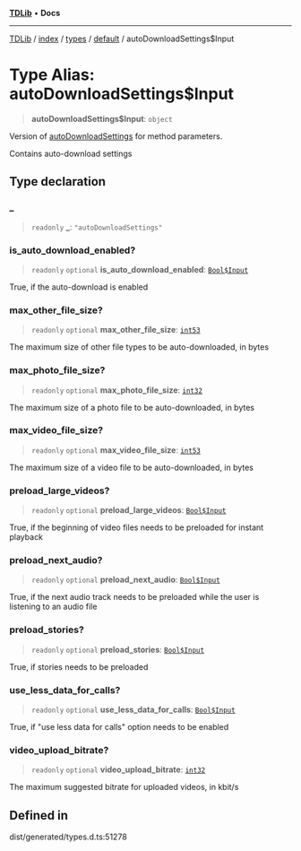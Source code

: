 [**TDLib**](../../../../../../README.md) • **Docs**

***

[TDLib](../../../../../../modules.md) / [index](../../../../../README.md) / [types](../../../README.md) / [default](../README.md) / autoDownloadSettings$Input

# Type Alias: autoDownloadSettings$Input

> **autoDownloadSettings$Input**: `object`

Version of [autoDownloadSettings](autoDownloadSettings.md) for method parameters.

Contains auto-download settings

## Type declaration

### \_

> `readonly` **\_**: `"autoDownloadSettings"`

### is\_auto\_download\_enabled?

> `readonly` `optional` **is\_auto\_download\_enabled**: [`Bool$Input`](Bool$Input.md)

True, if the auto-download is enabled

### max\_other\_file\_size?

> `readonly` `optional` **max\_other\_file\_size**: [`int53`](int53.md)

The maximum size of other file types to be auto-downloaded, in bytes

### max\_photo\_file\_size?

> `readonly` `optional` **max\_photo\_file\_size**: [`int32`](int32.md)

The maximum size of a photo file to be auto-downloaded, in bytes

### max\_video\_file\_size?

> `readonly` `optional` **max\_video\_file\_size**: [`int53`](int53.md)

The maximum size of a video file to be auto-downloaded, in bytes

### preload\_large\_videos?

> `readonly` `optional` **preload\_large\_videos**: [`Bool$Input`](Bool$Input.md)

True, if the beginning of video files needs to be preloaded for instant playback

### preload\_next\_audio?

> `readonly` `optional` **preload\_next\_audio**: [`Bool$Input`](Bool$Input.md)

True, if the next audio track needs to be preloaded while the user is listening to an audio file

### preload\_stories?

> `readonly` `optional` **preload\_stories**: [`Bool$Input`](Bool$Input.md)

True, if stories needs to be preloaded

### use\_less\_data\_for\_calls?

> `readonly` `optional` **use\_less\_data\_for\_calls**: [`Bool$Input`](Bool$Input.md)

True, if "use less data for calls" option needs to be enabled

### video\_upload\_bitrate?

> `readonly` `optional` **video\_upload\_bitrate**: [`int32`](int32.md)

The maximum suggested bitrate for uploaded videos, in kbit/s

## Defined in

dist/generated/types.d.ts:51278
